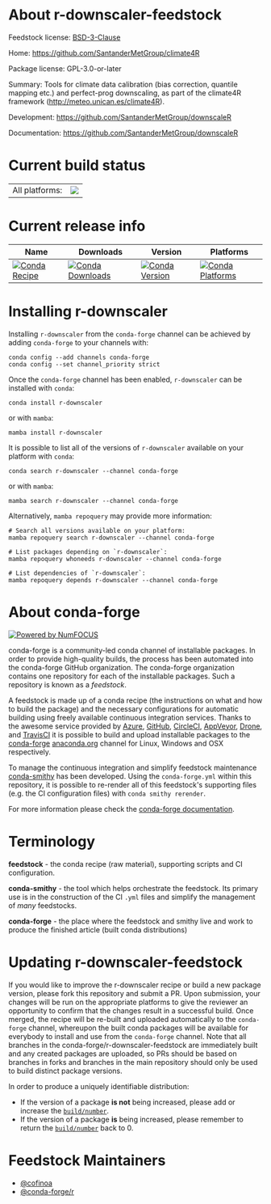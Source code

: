 About r-downscaler-feedstock
============================

Feedstock license: [BSD-3-Clause](https://github.com/conda-forge/r-downscaler-feedstock/blob/main/LICENSE.txt)

Home: https://github.com/SantanderMetGroup/climate4R

Package license: GPL-3.0-or-later

Summary: Tools for climate data calibration (bias correction, quantile mapping etc.) and perfect-prog downscaling, as part of the climate4R framework (<http://meteo.unican.es/climate4R>).

Development: https://github.com/SantanderMetGroup/downscaleR

Documentation: https://github.com/SantanderMetGroup/downscaleR

Current build status
====================


<table><tr><td>All platforms:</td>
    <td>
      <a href="https://dev.azure.com/conda-forge/feedstock-builds/_build/latest?definitionId=16212&branchName=main">
        <img src="https://dev.azure.com/conda-forge/feedstock-builds/_apis/build/status/r-downscaler-feedstock?branchName=main">
      </a>
    </td>
  </tr>
</table>

Current release info
====================

| Name | Downloads | Version | Platforms |
| --- | --- | --- | --- |
| [![Conda Recipe](https://img.shields.io/badge/recipe-r--downscaler-green.svg)](https://anaconda.org/conda-forge/r-downscaler) | [![Conda Downloads](https://img.shields.io/conda/dn/conda-forge/r-downscaler.svg)](https://anaconda.org/conda-forge/r-downscaler) | [![Conda Version](https://img.shields.io/conda/vn/conda-forge/r-downscaler.svg)](https://anaconda.org/conda-forge/r-downscaler) | [![Conda Platforms](https://img.shields.io/conda/pn/conda-forge/r-downscaler.svg)](https://anaconda.org/conda-forge/r-downscaler) |

Installing r-downscaler
=======================

Installing `r-downscaler` from the `conda-forge` channel can be achieved by adding `conda-forge` to your channels with:

```
conda config --add channels conda-forge
conda config --set channel_priority strict
```

Once the `conda-forge` channel has been enabled, `r-downscaler` can be installed with `conda`:

```
conda install r-downscaler
```

or with `mamba`:

```
mamba install r-downscaler
```

It is possible to list all of the versions of `r-downscaler` available on your platform with `conda`:

```
conda search r-downscaler --channel conda-forge
```

or with `mamba`:

```
mamba search r-downscaler --channel conda-forge
```

Alternatively, `mamba repoquery` may provide more information:

```
# Search all versions available on your platform:
mamba repoquery search r-downscaler --channel conda-forge

# List packages depending on `r-downscaler`:
mamba repoquery whoneeds r-downscaler --channel conda-forge

# List dependencies of `r-downscaler`:
mamba repoquery depends r-downscaler --channel conda-forge
```


About conda-forge
=================

[![Powered by
NumFOCUS](https://img.shields.io/badge/powered%20by-NumFOCUS-orange.svg?style=flat&colorA=E1523D&colorB=007D8A)](https://numfocus.org)

conda-forge is a community-led conda channel of installable packages.
In order to provide high-quality builds, the process has been automated into the
conda-forge GitHub organization. The conda-forge organization contains one repository
for each of the installable packages. Such a repository is known as a *feedstock*.

A feedstock is made up of a conda recipe (the instructions on what and how to build
the package) and the necessary configurations for automatic building using freely
available continuous integration services. Thanks to the awesome service provided by
[Azure](https://azure.microsoft.com/en-us/services/devops/), [GitHub](https://github.com/),
[CircleCI](https://circleci.com/), [AppVeyor](https://www.appveyor.com/),
[Drone](https://cloud.drone.io/welcome), and [TravisCI](https://travis-ci.com/)
it is possible to build and upload installable packages to the
[conda-forge](https://anaconda.org/conda-forge) [anaconda.org](https://anaconda.org/)
channel for Linux, Windows and OSX respectively.

To manage the continuous integration and simplify feedstock maintenance
[conda-smithy](https://github.com/conda-forge/conda-smithy) has been developed.
Using the ``conda-forge.yml`` within this repository, it is possible to re-render all of
this feedstock's supporting files (e.g. the CI configuration files) with ``conda smithy rerender``.

For more information please check the [conda-forge documentation](https://conda-forge.org/docs/).

Terminology
===========

**feedstock** - the conda recipe (raw material), supporting scripts and CI configuration.

**conda-smithy** - the tool which helps orchestrate the feedstock.
                   Its primary use is in the construction of the CI ``.yml`` files
                   and simplify the management of *many* feedstocks.

**conda-forge** - the place where the feedstock and smithy live and work to
                  produce the finished article (built conda distributions)


Updating r-downscaler-feedstock
===============================

If you would like to improve the r-downscaler recipe or build a new
package version, please fork this repository and submit a PR. Upon submission,
your changes will be run on the appropriate platforms to give the reviewer an
opportunity to confirm that the changes result in a successful build. Once
merged, the recipe will be re-built and uploaded automatically to the
`conda-forge` channel, whereupon the built conda packages will be available for
everybody to install and use from the `conda-forge` channel.
Note that all branches in the conda-forge/r-downscaler-feedstock are
immediately built and any created packages are uploaded, so PRs should be based
on branches in forks and branches in the main repository should only be used to
build distinct package versions.

In order to produce a uniquely identifiable distribution:
 * If the version of a package **is not** being increased, please add or increase
   the [``build/number``](https://docs.conda.io/projects/conda-build/en/latest/resources/define-metadata.html#build-number-and-string).
 * If the version of a package **is** being increased, please remember to return
   the [``build/number``](https://docs.conda.io/projects/conda-build/en/latest/resources/define-metadata.html#build-number-and-string)
   back to 0.

Feedstock Maintainers
=====================

* [@cofinoa](https://github.com/cofinoa/)
* [@conda-forge/r](https://github.com/orgs/conda-forge/teams/r/)

